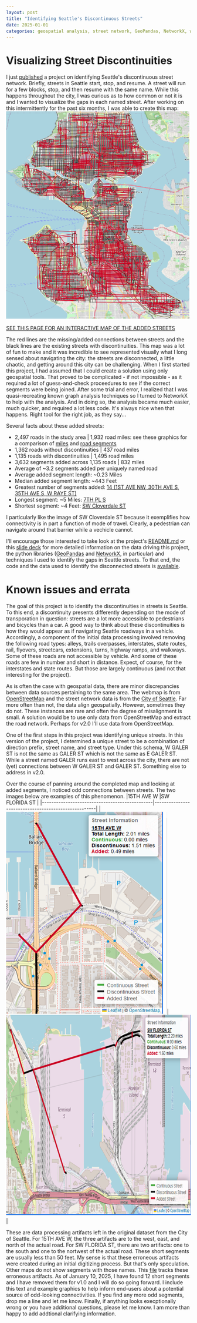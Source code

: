 ```yaml
---
layout: post
title: "Identifying Seattle's Discontinuous Streets"
date: 2025-01-01
categories: geospatial analysis, street network, GeoPandas, NetworkX, webmap
---
```


# Visualizing Street Discontinuities
I just [published](https://github.com/mike-babb/seattle_streets) a project on identifying Seattle's discontinuous street network. Briefly, streets in Seattle start, stop, and resume. A street will run for a few blocks, stop, and then resume with the same name. While this happens throughout the city, I was curious as to how common or not it is and I wanted to visualize the gaps in each named street. After working on this intermittently for the past six months, I was able to create this map:  
<img src="https://raw.githubusercontent.com/mike-babb/seattle_streets/main/graphics/ex_02_overall.png" alt="overall" width="500" height="565"/>  

[SEE THIS PAGE FOR AN INTERACTIVE MAP OF THE ADDED STREETS](/media/discontinuous_streets.html)

The red lines are the missing/added connections between streets and the black lines are the existing streets with discontinuities.
This map was a lot of fun to make and it was incredible to see represented visually what I long sensed about navigating the city: 
the streets are disconnected, a little chaotic, and getting around this city can be challenging. When I first started this project, I had assumed that I could create a solution using only geospatial tools. That proved to be complicated - if not impossible - as it required a lot of guess-and-check proceedures to see if the correct segments were being joined. After some trial and error, I realized that I was quasi-recreating known graph analysis techniques so I turned to NetworkX to help with the analysis. And in doing so, the analysis became much easier, much quicker, and required a lot less code. It's always nice when that happens. Right tool for the right job, as they say...

Several facts about these added streets:

* 2,497 roads in the study area | 1,932 road miles: see these graphics for a comparison of [miles](https://raw.githubusercontent.com/mike-babb/seattle_streets/main/graphics/barplot_miles.png) and [road segments](https://raw.githubusercontent.com/mike-babb/seattle_streets/main/graphics/barplot_segment_count.png)  
* 1,362 roads without discontinuities | 437 road miles  
* 1,135 roads with discontinuities | 1,495 road miles  
* 3,632 segments added across 1,135 roads | 832 miles   
* Average of ~3.2 segments added per uniquely named road
* Average added segment length: ~0.23 Miles
* Median added segment length: ~443 Feet
* Greatest number of segments added: [14 (1ST AVE NW, 30TH AVE S, 35TH AVE S, W RAYE ST)](https://raw.githubusercontent.com/mike-babb/seattle_streets/main/graphics/ex_04_most_added_segments.png)
* Longest segment: ~5 Miles:  [7TH PL S](https://raw.githubusercontent.com/mike-babb/seattle_streets/main/graphics/ex_05_longest_added_segments.png)
* Shortest segment: ~4 Feet: [SW Cloverdale ST ](https://raw.githubusercontent.com/mike-babb/seattle_streets/main/graphics/ex_06_shortest_segment.png)

I particularly like the image of SW Cloverdale ST because it exemplifies how connectivity is in part a function of mode of travel. Clearly, a pedestrian can navigate around that barrier while a vechicle cannot.

I'll encourage those interested to take look at the project's [README.md](https://github.com/mike-babb/seattle_streets/blob/main/README.md) or this [slide deck](https://github.com/mike-babb/seattle_streets/blob/main/seattles_disconnected_streets_2024_11_20.pptx) for more detailed information on the data driving this project, the python libraries ([GeoPandas](https://geopandas.org/en/stable/getting_started/introduction.html) and [NetworkX](https://networkx.org/), in particular) and techniques I used to identify the gaps in Seattle streets. To that end, the code and the data used to identify the disconnected streets is [available](https://github.com/mike-babb/seattle_streets/blob/main/README.md). 

# Known issues and errata
The goal of this project is to identify the discontinuities in streets is Seattle. To this end, a discontinuity presents differently depending on the mode of transporation in question: streets are a lot more accessible to pedestrians and bicycles than a car. A good way to think about these discontinuities is how they would appear as if navigating Seattle roadways in a vehicle. Accordingly, a component of the initial data processing involved removing the following road types: alleys, trails overpasses, interstates, state routes, rail, flyovers, streetcars, extensions, turns, highway ramps, and walkways. Some of these roads are not accessible by vehicle. And some of these roads are few in number and short in distance. Expect, of course, for the interstates and state routes. But those are largely continuous (and not that interesting for the project).

As is often the case with geospatial data, there are minor discrepancies between data sources pertaining to the same area. The webmap is from [OpenStreetMap](https://www.openstreetmap.org/) and the street network data is from the [City of Seattle](https://data-seattlecitygis.opendata.arcgis.com/datasets/783fd63545304bdf9d3c5f2065751614_0/explore). Far more often than not, the data align geospatially. However, sometimes they do not. These instances are rare and often the degree of misalignment is small. A solution would be to use only data from OpenStreetMap and extract the road network. Perhaps for v2.0 I'll use data from OpenStreetMap. 

One of the first steps in this project was identifying unique streets. In this version of the project, I determined a unique street to be a combination of direction prefix, street name, and street type. Under this schema, W GALER ST is not the same as GALER ST which is not the same as E GALER ST. While a street named GALER runs east to west across the city, there are not (yet) connections between W GALER ST and GALER ST. Something else to address in v2.0. 

Over the course of panning around the completed map and looking at added segments, I noticed odd connections between streets. The two images below are examples of this phenomenon.
|15TH AVE W                                     |SW FLORIDA ST                                        |
|-----------------------------------------------|-----------------------------------------------------|
|<img src="https://raw.githubusercontent.com/mike-babb/seattle_streets/main/graphics/ex_08_15th_ave_w.png" alt="15TH AVE W" width="439" height="550"/>|<img src="https://raw.githubusercontent.com/mike-babb/seattle_streets/main/graphics/ex_09_sw_florida_st.png" alt="SW FLORIDA ST" width="821" height="550"/>|

These are data processing artifacts left in the original dataset from the City of Seattle. For 15TH AVE W, the three artifacts are to the west, east, and north of the actual road. For SW FLORIDA ST, there are two artifacts: one to the south and one to the nortwest of the actual road. These short segments are usually less than 50 feet. My sense is that these erroneous artifacts were created during an initial digitizing process. But that's only speculation. Other maps do not show segments with those names. This [file](../data/streets_to_remove.txt) tracks these erroneous artifacts. As of January 10, 2025, I have found 12 short segments and I have removed them for v1.0 and I will do so going forward. I include this text and example graphics to help inform end-users about a potential source of odd-looking connectivities. If you find any more odd segments, drop me a line and let me know. Finally, if anything looks execptionally wrong or you have additional questions, please let me know. I am more than happy to add addtional clarifying information.